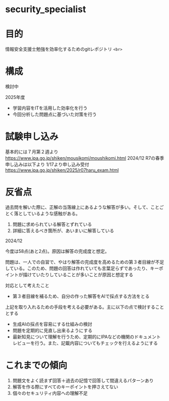 # security_specialist

# 目的

情報安全支援士勉強を効率化するためのgitレポジトリ `<br>`

# 構成

検討中

2025年度

- 学習内容をITを活用した効率化を行う
- 今回分析した問題点に基づいた対策を行う


# 試験申し込み

基本的には７月第２週より
https://www.ipa.go.jp/shiken/mousikomi/moushikomi.html
2024/12
R7の春季申し込みは以下より
1/17より申し込み受付
https://www.ipa.go.jp/shiken/2025/r07haru_exam.html

# 反省点

過去問を解いた際に、正解の当落線上にあるような解答が多い。そして、ことごとく落としているような感触がある。

1. 問題に求められている解答とずれている
2. 詳細に答えるべき箇所が、あいまいに解答している

2024/12

今度は58点(あと2点)。原因は解答の完成度と想定。

問題は、一人での自習で、やはり解答の完成度を高めるための第３者目線が不足している。このため、問題の回答は作れていても言葉足らずであったり、キーポイントが描けていたりしていることが多いことが原因と想定する

対応として考えたこと

- 第３者目線を補るため、自分の作った解答をAIで採点する方法をとる

上記を取り入れるための手段を考える必要がある。主に以下の点で検討することとする

- 生成AIの採点を容易にする仕組みの検討
- 問題を定期的に見直し出来るようにする
- 最新知見について理解を行うため、定期的にIPAなどの機関のドキュメントレビューを行う。また、記載内容についてもチェックを行えるようにする

# これまでの傾向

1. 問題文をよく読まず回答＋過去の記憶で回答して間違えるパターンあり
2. 解答を作る際にすべてのキーポイントを押さえてない
3. 個々のセキュリティ内容への理解不足
